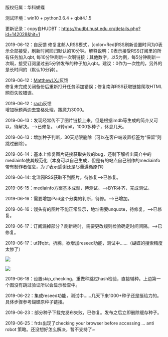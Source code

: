版权归属：华科蝴蝶

测试环境：win10 + python3.6.4  + qbit4.1.5

更新记录：copy自HUDBT：<https://hudbt.hust.edu.cn/details.php?id=142028&hit=1> 

2019-06-12：自反馈
修复北邮人RSS模式，[color=Red]RSS刷新设置时间为0表示全部接受，刷新时间回归默认的10分钟。解释说明：0表示接受RSS订阅里的所有任务加入qbt, 每10分钟刷新一次啊链接；其他数字，以5为例，每5分钟刷新一次啊，接受订阅里过去5分钟发布的种子加入qbt。建议：0作为一次性的，另外的是长时间的（默认10分钟）。

2019-06-12：[MatthewLXJ](https://hudbt.hust.edu.cn/userdetails.php?id=124176)反馈  
修复未完成关闭备份后重新打开任务添加错误；修复南洋RSS获取链接爬取HTML网页失败错误。

2019-06-12：[rach](https://hudbt.hust.edu.cn/userdetails.php?id=107055)反馈  
增加标题两边去空格处理，撒魔力3000。

2019-06-13：发现经常传不了图片链接上来。但是根据imdb等生成的简介又可以，待解决。——>已修复。
ut转qbit，1000多种子，休息几天。

2019-06-13：增加种子判断，30天期限删除（可以在客户端设置标签为“保留”则跳过删除）。

2019-06-14：基本上修复图片链接获取失败的bug，还剩下解析出简介中的mediainfo使其规范化（本身可以自己生成，但是有的站点自己制作的mediainfo带有制作者信息，为了表示感谢还是尽量遵循原作）

2019-06-14: 北洋园RSS获取不到图片。待修复——>已修复。

2019-06-15：mediainfo方案基本成型，待测试。——>BYR补齐，完成测试。

2019-06-16：需要增加iPad这个分类的判断，待修。——>已增加。

2019-06-16：馒头有的图片不能正常显示，地址需要unquote，待修复。——>已修复。

2019-06-17：订阅漏掉部分？刷新耗时，需要更改规则检验确定时间间隔。——>已修复。

2019-06-17：ut转qbt，折腾，欲增加reseed功能，测试中……（蝴蝶的搜索精度太惨了）

![](https://s2.ax1x.com/2019/06/17/VbJoRg.png)

![](https://s2.ax1x.com/2019/06/23/ZPWwlj.png)

2019-06-18：设置skip_checking，重做种跳过hash检验，直接辅种。上边第一个图没有跳过验证所以会显示检查中。

2019-06-22：集成reseed功能，测试中……几天下来1000+种子还是挺给力的。具体步骤参考蝴蝶原种子链接。

2019-06-23：部分种子下载完发布失败，已修复。发布之后立即删除缓存种子。

2019-06-25：frds出现了checking your browser before accessing ... anti robot 策略。还没想好怎么解决，暂不支持了~